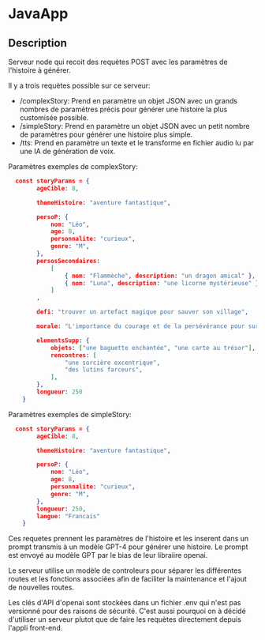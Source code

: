 # JavaApp

## Description

Serveur node qui recoit des requètes POST avec les paramètres de l'histoire à générer.

Il y a trois requètes possible sur ce serveur:

- /complexStory: Prend en paramètre un objet JSON avec un grands nombres de paramètres précis pour générer une histoire la plus customisée possible.
- /simpleStory: Prend en paramètre un objet JSON avec un petit nombre de paramètres pour générer une histoire plus simple.
- /tts: Prend en paramètre un texte et le transforme en fichier audio lu par une IA de génération de voix.

Paramètres exemples de complexStory:

```json
  const storyParams = {
        ageCible: 8,

        themeHistoire: "aventure fantastique",

        persoP: {
            nom: "Léo",
            age: 8,
            personnalite: "curieux",
            genre: "M",
        },
        persosSecondaires:
            [
                { nom: "Flammèche", description: "un dragon amical" },
                { nom: "Luna", description: "une licorne mystérieuse" }
            ]
        ,

        defi: "trouver un artefact magique pour sauver son village",

        morale: "L'importance du courage et de la persévérance pour surmonter les défis",

        elementsSupp: {
            objets: ["une baguette enchantée", "une carte au trésor"],
            rencontres: [
                "une sorcière excentrique",
                "des lutins farceurs",
            ],
        },
        longueur: 250
    }
```

Paramètres exemples de simpleStory:

```json
  const storyParams = {
        ageCible: 8,

        themeHistoire: "aventure fantastique",

        persoP: {
            nom: "Léo",
            age: 8,
            personnalite: "curieux",
            genre: "M",
        },
        longueur: 250,
        langue: "Francais"
    }
```

Ces requetes prennent les paramètres de l'histoire et les inserent dans un prompt transmis à un modèle GPT-4 pour générer une histoire.
Le prompt est envoyé au modèle GPT par le bias de leur libraiire openai.

Le serveur utilise un modèle de controleurs pour séparer les différentes routes et les fonctions associées afin de faciliter la maintenance et l'ajout de nouvelles routes.

Les clés d'API d'openai sont stockées dans un fichier .env qui n'est pas versionné pour des raisons de sécurité. C'est aussi pourquoi on à décidé d'utiliser un serveur plutot que de faire les requètes directement depuis l'appli front-end.
